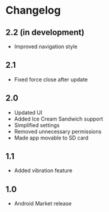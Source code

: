 Changelog
=========

2.2 (in development)
--------------------
* Improved navigation style

2.1
---
* Fixed force close after update

2.0
---
* Updated UI
* Added Ice Cream Sandwich support
* Simplified settings
* Removed unnecessary permissions
* Made app movable to SD card

1.1
---
* Added vibration feature

1.0
---
* Android Market release
